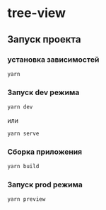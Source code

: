 # tree-view

## Запуск проекта

### установка зависимостей

```sh
yarn
```

### Запуск dev режима

```sh
yarn dev
```

или

```sh
yarn serve
```

### Сборка приложения

```sh
yarn build
```

### Запуск prod режима

```sh
yarn preview
```
